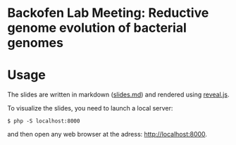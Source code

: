 Backofen Lab Meeting: Reductive genome evolution of bacterial genomes
====

# Usage

The slides are written in markdown ([slides.md](slides.md)) and rendered using [reveal.js](https://github.com/hakimel/reveal.js/).

To visualize the slides, you need to launch a local server:

```
$ php -S localhost:8000
```
 and then open any web browser at the adress: [http://localhost:8000](http://localhost:8000).
